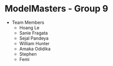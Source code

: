 # ModelMasters - Group 9

* Team Members
  * Hoang Le
  * Sanie Fragata
  * Sejal Pandeya
  * William Hunter
  * Amaka Odidika
  * Stephen
  * Femi
